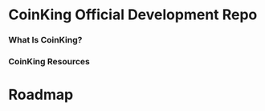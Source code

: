 
CoinKing Official Development Repo
==================================

### What Is CoinKing?
### CoinKing Resources

Roadmap
================================

